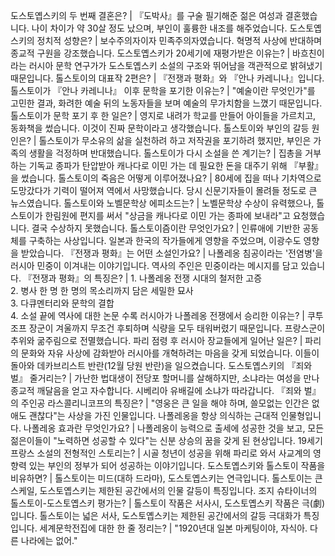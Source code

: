 
도스토옙스키의 두 번째 결혼은?	| 『도박사』를 구술 필기해준 젊은 여성과 결혼했습니다. 나이 차이가 약 30살 정도 났으며, 부인이 훌륭한 내조를 해주었습니다.
도스토옙스키의 정치적 성향은?	| 보수주의자이자 민족주의자였습니다. 혁명적 사상에 반대하며 종교적 구원을 강조했습니다.
도스토옙스키가 20세기에 재평가받은 이유는?	| 바흐친이라는 러시아 문학 연구가가 도스토옙스키 소설의 구조와 뛰어남을 객관적으로 밝혀냈기 때문입니다.
톨스토이의 대표작 2편은?	| 『전쟁과 평화』와 『안나 카레니나』입니다.
톨스토이가 『안나 카레니나』 이후 문학을 포기한 이유는?	| "예술이란 무엇인가"를 고민한 결과, 화려한 예술 뒤의 노동자들을 보며 예술의 무가치함을 느꼈기 때문입니다.
톨스토이가 문학 포기 후 한 일은?	| 영지로 내려가 학교를 만들어 아이들을 가르치고, 동화책을 썼습니다. 이것이 진짜 문학이라고 생각했습니다.
톨스토이와 부인의 갈등 원인은?	| 톨스토이가 무소유의 삶을 실천하려 하고 저작권을 포기하려 했지만, 부인은 가족의 생활을 걱정하며 반대했습니다.
톨스토이가 다시 소설을 쓴 계기는?	| 집총을 거부하는 기독교 종파가 탄압받아 캐나다로 이민 가는 데 필요한 돈을 대주기 위해 『부활』을 썼습니다.
톨스토이의 죽음은 어떻게 이루어졌나요?	| 80세에 집을 떠나 기차역으로 도망갔다가 기력이 떨어져 역에서 사망했습니다. 당시 신문기자들이 몰려들 정도로 큰 뉴스였습니다.
톨스토이와 노벨문학상 에피소드는?	| 노벨문학상 수상이 유력했으나, 톨스토이가 한림원에 편지를 써서 "상금을 캐나다로 이민 가는 종파에 보내라"고 요청했습니다. 결국 수상하지 못했습니다.
톨스토이즘이란 무엇인가요?	| 인류애에 기반한 공동체를 구축하는 사상입니다. 일본과 한국의 작가들에게 영향을 주었으며, 이광수도 영향을 받았습니다.
『전쟁과 평화』는 어떤 소설인가요?	| 나폴레옹 침공이라는 '전염병'을 러시아 민중이 이겨내는 이야기입니다. 역사의 주인은 민중이라는 메시지를 담고 있습니다.
『전쟁과 평화』의 특징은?	| 1. 나폴레옹 전쟁 시대의 철저한 고증<br/>2. 병사 한 명 한 명의 목소리까지 담은 세밀한 묘사<br/>3. 다큐멘터리와 문학의 결합<br/>4. 소설 끝에 역사에 대한 논문 수록
러시아가 나폴레옹 전쟁에서 승리한 이유는?	| 쿠투조프 장군이 겨울까지 무조건 후퇴하며 식량을 모두 태워버렸기 때문입니다. 프랑스군이 추위와 굶주림으로 전멸했습니다.
파리 점령 후 러시아 장교들에게 일어난 일은?	| 파리의 문화와 자유 사상에 감화받아 러시아를 개혁하려는 마음을 갖게 되었습니다. 이들이 돌아와 데카브리스트 반란(12월 당원 반란)을 일으켰습니다.
도스토옙스키의 『죄와 벌』 줄거리는?	| 가난한 법대생이 전당포 할머니를 살해하지만, 소냐라는 여성을 만나 종교적 깨달음을 얻고 자수합니다. 시베리아 유배길에 소냐가 따라갑니다.
『죄와 벌』의 주인공 라스콜리니코프의 특징은?	| "영웅은 큰 일을 해야 하며, 쓸모없는 인간은 없애도 괜찮다"는 사상을 가진 인물입니다. 나폴레옹을 항상 의식하는 근대적 인물형입니다.
나폴레옹 효과란 무엇인가요?	| 나폴레옹이 능력으로 출세에 성공한 것을 보고, 모든 젊은이들이 "노력하면 성공할 수 있다"는 신분 상승의 꿈을 갖게 된 현상입니다.
19세기 프랑스 소설의 전형적인 스토리는?	| 시골 청년이 성공을 위해 파리로 와서 사교계의 영향력 있는 부인의 정부가 되어 성공하는 이야기입니다.
도스토옙스키와 톨스토이 작품을 비유하면?	| 톨스토이는 미드(대하 드라마), 도스토옙스키는 연극입니다. 톨스토이는 큰 스케일, 도스토옙스키는 제한된 공간에서의 인물 갈등이 특징입니다.
조지 슈타이너의 톨스토이-도스토옙스키 평가는?	| 톨스토이 작품은 서사시, 도스토옙스키 작품은 극(劇)입니다. 톨스토이는 넓은 서사, 도스토옙스키는 제한된 공간에서의 갈등 극대화가 특징입니다.
세계문학전집에 대한 한 줄 정리는?	| "1920년대 일본 마케팅이야, 자식아. 다른 나라에는 없어."
